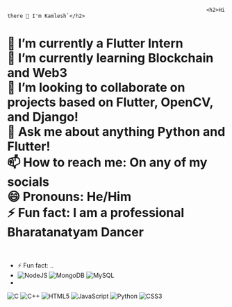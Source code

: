                                                                     <h2>Hi there 👋 I'm Kamlesh`</h2>

<h1> 
🔭 I’m currently a Flutter Intern</br>
🌱 I’m currently learning Blockchain and Web3</br>
👯 I’m looking to collaborate on projects based on Flutter, OpenCV, and Django!</br>
💬 Ask me about anything Python and Flutter!</br>
📫 How to reach me: On any of my socials</br>
😄 Pronouns: He/Him</br>
⚡ Fun fact: I am a professional Bharatanatyam Dancer </h1></br>


- ⚡ Fun fact: ..
- ![NodeJS](https://img.shields.io/badge/node.js-6DA55F?style=for-the-badge&logo=node.js&logoColor=white) ![MongoDB](https://img.shields.io/badge/MongoDB-%234ea94b.svg?style=for-the-badge&logo=mongodb&logoColor=white) ![MySQL](https://img.shields.io/badge/mysql-%2300f.svg?style=for-the-badge&logo=mysql&logoColor=white)
- 

![C](https://img.shields.io/badge/c-%2300599C.svg?style=for-the-badge&logo=c&logoColor=white) ![C++](https://img.shields.io/badge/c++-%2300599C.svg?style=for-the-badge&logo=c%2B%2B&logoColor=white) ![HTML5](https://img.shields.io/badge/html5-%23E34F26.svg?style=for-the-badge&logo=html5&logoColor=white) ![JavaScript](https://img.shields.io/badge/javascript-%23323330.svg?style=for-the-badge&logo=javascript&logoColor=%23F7DF1E) ![Python](https://img.shields.io/badge/python-3670A0?style=for-the-badge&logo=python&logoColor=ffdd54)
![CSS3](https://img.shields.io/badge/css3-%231572B6.svg?style=for-the-badge&logo=css3&logoColor=white)
